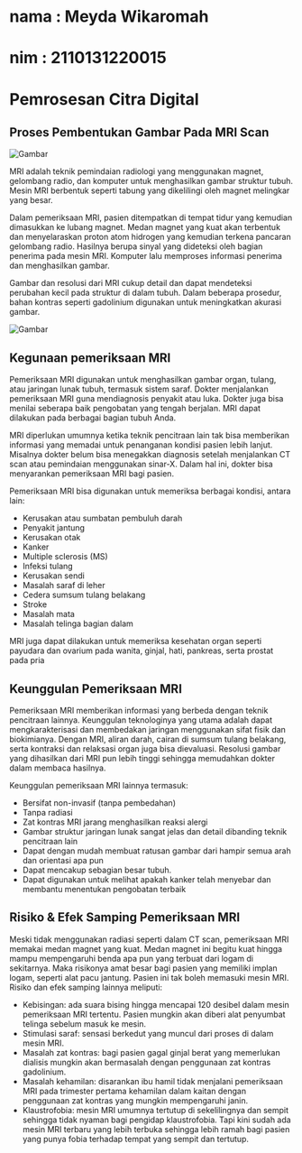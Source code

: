 # nama : Meyda Wikaromah
# nim : 2110131220015

# Pemrosesan Citra Digital
## **Proses Pembentukan Gambar Pada MRI Scan**

![Gambar](https://ahcc.co.id/wp-content/uploads/2020/04/MRI-Kanker-di-AHCC.jpg)




MRI adalah teknik pemindaian radiologi yang menggunakan magnet, gelombang radio, dan komputer untuk menghasilkan gambar struktur tubuh. Mesin MRI berbentuk seperti tabung yang dikelilingi oleh magnet melingkar yang besar.

Dalam pemeriksaan MRI, pasien ditempatkan di tempat tidur yang kemudian dimasukkan ke lubang magnet. Medan magnet yang kuat akan terbentuk dan menyelaraskan proton atom hidrogen yang kemudian terkena pancaran gelombang radio. Hasilnya berupa sinyal yang dideteksi oleh bagian penerima pada mesin MRI. Komputer lalu memproses informasi penerima dan menghasilkan gambar.

Gambar dan resolusi dari MRI cukup detail dan dapat mendeteksi perubahan kecil pada struktur di dalam tubuh. Dalam beberapa prosedur, bahan kontras seperti gadolinium digunakan untuk meningkatkan akurasi gambar.

![Gambar](https://letstalkscience.ca/sites/default/files/2020-02/mri-brain_and_eyes.jpg)

## **Kegunaan pemeriksaan MRI**

Pemeriksaan MRI digunakan untuk menghasilkan gambar organ, tulang, atau jaringan lunak tubuh, termasuk sistem saraf. Dokter menjalankan pemeriksaan MRI guna mendiagnosis penyakit atau luka. Dokter juga bisa menilai seberapa baik pengobatan yang tengah berjalan. MRI dapat dilakukan pada berbagai bagian tubuh Anda.

MRI diperlukan umumnya ketika teknik pencitraan lain tak bisa memberikan informasi yang memadai untuk penanganan kondisi pasien lebih lanjut. Misalnya dokter belum bisa menegakkan diagnosis setelah menjalankan CT scan atau pemindaian menggunakan sinar-X. Dalam hal ini, dokter bisa menyarankan pemeriksaan MRI bagi pasien.

Pemeriksaan MRI bisa digunakan untuk memeriksa berbagai kondisi, antara lain:

- Kerusakan atau sumbatan pembuluh darah
- Penyakit jantung
- Kerusakan otak
- Kanker
- Multiple sclerosis (MS)
- Infeksi tulang
- Kerusakan sendi
- Masalah saraf di leher
- Cedera sumsum tulang belakang
- Stroke
- Masalah mata
- Masalah telinga bagian dalam

MRI juga dapat dilakukan untuk memeriksa kesehatan organ seperti payudara dan ovarium pada wanita, ginjal, hati, pankreas, serta prostat pada pria

## **Keunggulan Pemeriksaan MRI**
Pemeriksaan MRI memberikan informasi yang berbeda dengan teknik pencitraan lainnya. Keunggulan teknologinya yang utama adalah dapat mengkarakterisasi dan membedakan jaringan menggunakan sifat fisik dan biokimianya. Dengan MRI, aliran darah, cairan di sumsum tulang belakang, serta kontraksi dan relaksasi organ juga bisa dievaluasi. Resolusi gambar yang dihasilkan dari MRI pun lebih tinggi sehingga memudahkan dokter dalam membaca hasilnya.

Keunggulan pemeriksaan MRI lainnya termasuk:

- Bersifat non-invasif (tanpa pembedahan)
- Tanpa radiasi
- Zat kontras MRI jarang menghasilkan reaksi alergi
- Gambar struktur jaringan lunak sangat jelas dan detail dibanding teknik pencitraan lain
- Dapat dengan mudah membuat ratusan gambar dari hampir semua arah dan orientasi apa pun
- Dapat mencakup sebagian besar tubuh.
- Dapat digunakan untuk melihat apakah kanker telah menyebar dan membantu menentukan pengobatan terbaik
 
## **Risiko & Efek Samping Pemeriksaan MRI**

Meski tidak menggunakan radiasi seperti dalam CT scan, pemeriksaan MRI memakai medan magnet yang kuat. Medan magnet ini begitu kuat hingga mampu mempengaruhi benda apa pun yang terbuat dari logam di sekitarnya. Maka risikonya amat besar bagi pasien yang memiliki implan logam, seperti alat pacu jantung. Pasien ini tak boleh memasuki mesin MRI. Risiko dan efek samping lainnya meliputi:

- Kebisingan: ada suara bising hingga mencapai 120 desibel dalam mesin pemeriksaan MRI tertentu. Pasien mungkin akan diberi alat penyumbat telinga sebelum masuk ke mesin.
- Stimulasi saraf: sensasi berkedut yang muncul dari proses di dalam mesin MRI.
- Masalah zat kontras: bagi pasien gagal ginjal berat yang memerlukan dialisis mungkin akan bermasalah dengan penggunaan zat kontras gadolinium.
- Masalah kehamilan: disarankan ibu hamil tidak menjalani pemeriksaan MRI pada trimester pertama kehamilan dalam kaitan dengan penggunaan zat kontras yang mungkin mempengaruhi janin.
- Klaustrofobia: mesin MRI umumnya tertutup di sekelilingnya dan sempit sehingga tidak nyaman bagi pengidap klaustrofobia. Tapi kini sudah ada mesin MRI terbaru yang lebih terbuka sehingga lebih ramah bagi pasien yang punya fobia terhadap tempat yang sempit dan tertutup.

